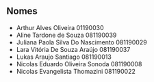 ## Nomes

- Arthur Alves Oliveira 01190030
- Aline Tardone de Souza 081190039
- Juliana Paola Silva Do Nascimento 081190029
- Lara Vitória De Souza Araújo 081190037
- Lukas Araujo Santiago 081190013
- Nicolas Eduardo Oliveira Sonoda 081190008
- Nicolas Evangelista Thomazini 081190022